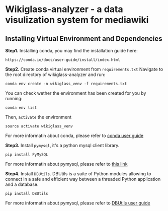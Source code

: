 # Wikiglass-analyzer - a data visulization system for mediawiki #


## Installing Virtual Environment and Dependencies ##
**Step1.** Installing conda, you may find the installation guide here:

    https://conda.io/docs/user-guide/install/index.html

**Step2.** Create conda virtual environment from ``requirements.txt``
Navigate to the root directory of wikiglass-analyzer and run:

    conda env create -n wikiglass_venv -f requirements.txt

You can check wether the environment has been created for you by running:

    conda env list

Then, ``activate`` the environment

    source activate wikiglass_venv

For more informatin about conda, please refer to [conda user guide](https://conda.io/docs/user-guide/index.html)

**Step3.** Install ``pymysql``, it's a python mysql client library.

    pip install PyMySQL

For more informatin about pymysql, please refer to [this link](https://pypi.org/project/PyMySQL/)


**Step4.** Install ``DBUtils``. DBUtils is a suite of Python modules allowing to connect in a safe and efficient way between a threaded Python application and a database.

    pip install DBUtils

For more informatin about pymysql, please refer to [DBUtils user guide](https://cito.github.io/DBUtils/UsersGuide.html#installation-as-a-standalone-top-level-package)